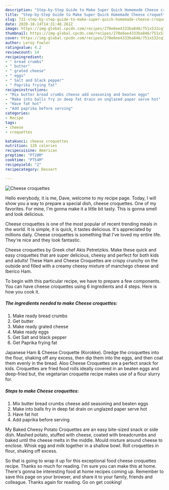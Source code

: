 ```yaml
---
description: "Step-by-Step Guide to Make Super Quick Homemade Cheese croquettes"
title: "Step-by-Step Guide to Make Super Quick Homemade Cheese croquettes"
slug: 722-step-by-step-guide-to-make-super-quick-homemade-cheese-croquettes
date: 2020-10-14T14:31:46.261Z
image: https://img-global.cpcdn.com/recipes/270e6ee4333ba846/751x532cq70/cheese-croquettes-recipe-main-photo.jpg
thumbnail: https://img-global.cpcdn.com/recipes/270e6ee4333ba846/751x532cq70/cheese-croquettes-recipe-main-photo.jpg
cover: https://img-global.cpcdn.com/recipes/270e6ee4333ba846/751x532cq70/cheese-croquettes-recipe-main-photo.jpg
author: Leroy Fowler
ratingvalue: 4.2
reviewcount: 14
recipeingredient:
- " bread crumbs"
- " butter"
- " grated cheese"
- " eggs"
- " Salt and black pepper"
- " Paprika frying fat"
recipeinstructions:
- "Mix butter bread crumbs cheese add seasoning and beaten eggs"
- "Make into balls fry in deep fat drain on unglazed paper serve hot"
- "Have fat hot"
- "Add paprika before serving"
categories:
- Recipe
tags:
- cheese
- croquettes

katakunci: cheese croquettes 
nutrition: 120 calories
recipecuisine: American
preptime: "PT28M"
cooktime: "PT54M"
recipeyield: "2"
recipecategory: Dessert

---
```



![Cheese croquettes](https://img-global.cpcdn.com/recipes/270e6ee4333ba846/751x532cq70/cheese-croquettes-recipe-main-photo.jpg)

Hello everybody, it is me, Dave, welcome to my recipe page. Today, I will show you a way to prepare a special dish, cheese croquettes. One of my favorites. For mine, I'm gonna make it a little bit tasty. This is gonna smell and look delicious.

Cheese croquettes is one of the most popular of recent trending meals in the world. It is simple, it is quick, it tastes delicious. It's appreciated by millions daily. Cheese croquettes is something that I've loved my entire life. They're nice and they look fantastic.

Cheese croquettes by Greek chef Akis Petretzikis. Make these quick and easy croquettes that are super delicious, cheesy and perfect for both kids and adults! These Ham and Cheese Croquettes are crispy crunchy on the outside and filled with a creamy cheesy mixture of manchego cheese and Iberico Ham.


To begin with this particular recipe, we have to prepare a few components. You can have cheese croquettes using 6 ingredients and 4 steps. Here is how you cook it.

<!--inarticleads1-->

##### The ingredients needed to make Cheese croquettes:

1. Make ready  bread crumbs
1. Get  butter
1. Make ready  grated cheese
1. Make ready  eggs
1. Get  Salt and black pepper
1. Get  Paprika frying fat


Japanese Ham &amp; Cheese Croquette (Korokke). Dredge the croquettes into the flour, shaking off any excess, then dip them into the eggs, and then coat them evenly in the bread. Aloo Cheese Croquettes are a perfect snack for kids. Croquettes are fried food rolls ideally covered in an beaten eggs and deep-fried but, the vegetarian croquette recipe makes use of a flour slurry for. 

<!--inarticleads2-->

##### Steps to make Cheese croquettes:

1. Mix butter bread crumbs cheese add seasoning and beaten eggs
1. Make into balls fry in deep fat drain on unglazed paper serve hot
1. Have fat hot
1. Add paprika before serving


My Baked Cheesy Potato Croquettes are an easy bite-sized snack or side dish. Mashed potato, stuffed with cheese, coated with breadcrumbs and baked until the cheese melts in the middle. Mould mixture around cheese to enclose. Whisk egg and milk together in a shallow bowl. Roll croquettes in flour, shaking off excess. 

So that is going to wrap it up for this exceptional food cheese croquettes recipe. Thanks so much for reading. I'm sure you can make this at home. There's gonna be interesting food at home recipes coming up. Remember to save this page on your browser, and share it to your family, friends and colleague. Thanks again for reading. Go on get cooking!
